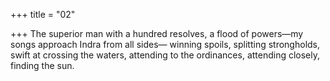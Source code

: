 +++
title = "02"

+++
The superior man with a hundred resolves, a flood of powers—my songs  approach Indra from all sides—
winning spoils, splitting strongholds, swift at crossing the waters,
attending to the ordinances, attending closely, finding the sun.